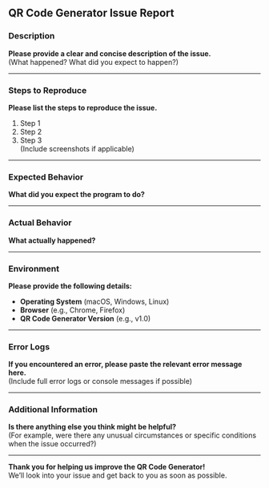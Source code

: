 ## QR Code Generator Issue Report

### Description  
**Please provide a clear and concise description of the issue.**  
(What happened? What did you expect to happen?)

---

### Steps to Reproduce  
**Please list the steps to reproduce the issue.**  
1. Step 1  
2. Step 2  
3. Step 3  
(Include screenshots if applicable)

---

### Expected Behavior  
**What did you expect the program to do?**

---

### Actual Behavior  
**What actually happened?**

---

### Environment  
**Please provide the following details:**  
- **Operating System** (macOS, Windows, Linux)  
- **Browser** (e.g., Chrome, Firefox)  
- **QR Code Generator Version** (e.g., v1.0)  

---

### Error Logs  
**If you encountered an error, please paste the relevant error message here.**  
(Include full error logs or console messages if possible)

---

### Additional Information  
**Is there anything else you think might be helpful?**  
(For example, were there any unusual circumstances or specific conditions when the issue occurred?)

---

**Thank you for helping us improve the QR Code Generator!**  
We’ll look into your issue and get back to you as soon as possible.

